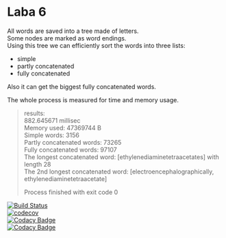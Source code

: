 # Laba 6  
  
All words are saved into a tree made of letters.  
Some nodes are marked as word endings.  
Using this tree we can efficiently sort the words into three lists:  
- simple  
- partly concatenated  
- fully concatenated  

Also it can get the biggest fully concatenated words.  

The whole process is measured for time and memory usage.  

> results:  
> 882.645671 millisec  
> Memory used: 47369744 B  
> Simple words: 3156  
> Partly concatenated words: 73265  
> Fully concatenated words: 97107  
> The longest concatenated word: [ethylenediaminetetraacetates] with length 28  
> The 2nd longest concatenated word: [electroencephalographically, ethylenediaminetetraacetate]  
>  
> Process finished with exit code 0  

[![Build Status](https://travis-ci.org/roman-bessmertnyi/laba6.svg?branch=master)](https://travis-ci.org/roman-bessmertnyi/laba6)  
[![codecov](https://codecov.io/gh/roman-bessmertnyi/laba6/branch/master/graph/badge.svg)](https://codecov.io/gh/roman-bessmertnyi/laba6)  
[![Codacy Badge](https://api.codacy.com/project/badge/Grade/930219b2288f4247ac5fd1c7d97f028e)](https://www.codacy.com/app/roman-bessmertnyi/laba6?utm_source=github.com&amp;utm_medium=referral&amp;utm_content=roman-bessmertnyi/laba6&amp;utm_campaign=Badge_Grade)  
[![Codacy Badge](https://api.codacy.com/project/badge/Coverage/930219b2288f4247ac5fd1c7d97f028e)](https://www.codacy.com/app/roman-bessmertnyi/laba6?utm_source=github.com&utm_medium=referral&utm_content=roman-bessmertnyi/laba6&utm_campaign=Badge_Coverage)  

